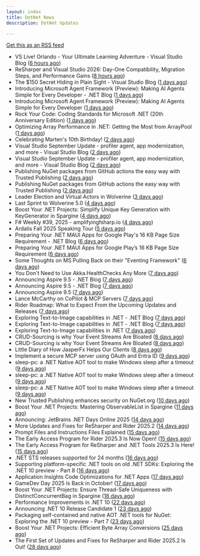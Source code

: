 ```yaml
---
layout: index
title: DotNet News
description: DotNet Updates

---
```


[Get this as an RSS feed](/dotnet.rss)

<!-- news_marker starts -->
- VS Live! Orlando - Your Ultimate Learning Adventure - Visual Studio Blog ([6 hours ago](https://dotnetkicks.com/r/731543?url=https://devblogs.microsoft.com/visualstudio/visual-studio-live-orlando-2025/))
- ReSharper and Visual Studio 2026: Day-One Compatibility, Migration Steps, and Performance Gains ([8 hours ago](https://blog.jetbrains.com/dotnet/2025/10/02/resharper-and-visual-studio-2026/))
- The $150 Secret Hiding in Plain Sight - Visual Studio Blog ([1 days ago](https://dotnetkicks.com/r/731409?url=https://devblogs.microsoft.com/visualstudio/unlock-vss-benefits-myvisualstudio/))
- Introducing Microsoft Agent Framework (Preview): Making AI Agents Simple for Every Developer - .NET Blog ([1 days ago](https://dotnetkicks.com/r/731385?url=https://devblogs.microsoft.com/dotnet/introducing-microsoft-agent-framework-preview/))
- Introducing Microsoft Agent Framework (Preview): Making AI Agents Simple for Every Developer ([1 days ago](https://devblogs.microsoft.com/dotnet/introducing-microsoft-agent-framework-preview/))
- Rock Your Code: Coding Standards for Microsoft .NET (20th Anniversary Edition) ([1 days ago](https://dotnettips.wordpress.com/2025/10/01/rock-your-code-coding-standards-for-microsoft-net-20th-anniversary-edition/))
- Optimizing Array Performance in .NET: Getting the Most from ArrayPool ([1 days ago](https://dotnettips.wordpress.com/2025/10/01/optimizing-array-performance-in-net-getting-the-most-from-arraypool/))
- Celebrating Marten's 10th Birthday! ([2 days ago](https://dotnetkicks.com/r/731355?url=https://jeremydmiller.com/2025/09/30/celebrating-martens-10th-birthday/))
- Visual Studio September Update - profiler agent, app modernization, and more - Visual Studio Blog ([2 days ago](https://dotnetkicks.com/r/731343?url=https://devblogs.microsoft.com/visualstudio/visual-studio-september-update/))
- Visual Studio September Update - profiler agent, app modernization, and more - Visual Studio Blog ([2 days ago](https://dotnetkicks.com/r/731326?url=https://devblogs.microsoft.com/visualstudio/visual-studio-september-update/))
- Publishing NuGet packages from GitHub actions the easy way with Trusted Publishing ([2 days ago](https://dotnetkicks.com/r/731280?url=https://andrewlock.net/easily-publishing-nuget-packages-from-github-actions-with-trusted-publishing/))
- Publishing NuGet packages from GitHub actions the easy way with Trusted Publishing ([2 days ago](https://andrewlock.net/easily-publishing-nuget-packages-from-github-actions-with-trusted-publishing/))
- Leader Election and Virtual Actors in Wolverine ([3 days ago](https://dotnetkicks.com/r/731225?url=https://jeremydmiller.com/2025/09/29/leader-election-and-virtual-actors-in-wolverine/))
- Last Sprint to Wolverine 5.0 ([4 days ago](https://dotnetkicks.com/r/731139?url=https://jeremydmiller.com/2025/09/28/last-sprint-to-wolverine-5-0/))
- Boost Your .NET Projects: Simplify Unique Key Generation with KeyGenerator in Spargine ([4 days ago](https://dotnettips.wordpress.com/2025/09/28/boost-your-net-projects-simplify-unique-key-generation-with-keygenerator-in-spargine/))
- F# Weekly #39, 2025 - amplifyingfsharp.io ([4 days ago](https://dotnetkicks.com/r/731133?url=https://sergeytihon.com/2025/09/27/f-weekly-39-2025-amplifyingfsharp-io/))
- Ardalis Fall 2025 Speaking Tour ([5 days ago](https://dotnetkicks.com/r/731118?url=https://ardalis.com/ardalis-fall-2025-speaking-tour/))
- Preparing Your .NET MAUI Apps for Google Play's 16 KB Page Size Requirement - .NET Blog ([6 days ago](https://dotnetkicks.com/r/731067?url=https://devblogs.microsoft.com/dotnet/maui-google-play-16-kb-page-size-support/))
- Preparing Your .NET MAUI Apps for Google Play’s 16 KB Page Size Requirement ([6 days ago](https://devblogs.microsoft.com/dotnet/maui-google-play-16-kb-page-size-support/))
- Some Thoughts on MS Pulling Back on their "Eventing Framework" ([6 days ago](https://dotnetkicks.com/r/731013?url=https://jeremydmiller.com/2025/09/25/some-thoughts-on-ms-pulling-back-on-their-eventing-framework/))
- You Don't Need to Use Akka.HealthChecks Any More ([7 days ago](https://dotnetkicks.com/r/730996?url=https://petabridge.com/blog/you-dont-need-akka-healthchecks-anymore/))
- Announcing Aspire 9.5 - .NET Blog ([7 days ago](https://dotnetkicks.com/r/730976?url=https://devblogs.microsoft.com/dotnet/announcing-dotnet-aspire-95/))
- Announcing Aspire 9.5 - .NET Blog ([7 days ago](https://dotnetkicks.com/r/730958?url=https://devblogs.microsoft.com/dotnet/announcing-dotnet-aspire-95/))
- Announcing Aspire 9.5 ([7 days ago](https://devblogs.microsoft.com/dotnet/announcing-dotnet-aspire-95/))
- Lance McCarthy on CoPilot & MCP Servers ([7 days ago](https://dotnetkicks.com/r/730936?url=https://jesseliberty.com/2025/09/25/lance-mccarthy-on-copilot-mcp-servers/))
- Rider Roadmap: What to Expect From the Upcoming Updates and Releases ([7 days ago](https://blog.jetbrains.com/dotnet/2025/09/25/rider-rider-roadmap-2025-3/))
- Exploring Text-to-Image capabilities in .NET - .NET Blog ([7 days ago](https://dotnetkicks.com/r/730800?url=https://devblogs.microsoft.com/dotnet/explore-text-to-image-dotnet/))
- Exploring Text-to-Image capabilities in .NET - .NET Blog ([7 days ago](https://dotnetkicks.com/r/730799?url=https://devblogs.microsoft.com/dotnet/explore-text-to-image-dotnet/))
- Exploring Text-to-Image capabilities in .NET ([7 days ago](https://devblogs.microsoft.com/dotnet/explore-text-to-image-dotnet/))
- CRUD-Sourcing is why Your Event Streams Are Bloated ([8 days ago](https://dotnetkicks.com/r/730772?url=https://codeopinion.com/crud-sourcing-is-why-your-event-streams-are-bloated/))
- CRUD-Sourcing is why Your Event Streams Are Bloated ([8 days ago](https://dotnetkicks.com/r/730758?url=https://codeopinion.com/crud-sourcing-is-why-your-event-streams-are-bloated/))
- Little Diary of How JasperFx Helps Our Clients ([8 days ago](https://dotnetkicks.com/r/730658?url=https://jeremydmiller.com/2025/09/23/little-diary-of-how-jasperfx-helps-our-clients/))
- Implement a secure MCP server using OAuth and Entra ID ([9 days ago](https://dotnetkicks.com/r/730635?url=https://damienbod.com/2025/09/23/implement-a-secure-mcp-server-using-oauth-and-entra-id/))
- sleep-pc: a .NET Native AOT tool to make Windows sleep after a timeout ([9 days ago](https://dotnetkicks.com/r/730571?url=https://andrewlock.net/sleep-pc-a-dotnet-tool-to-make-windows-sleep-after-a-timeout/))
- sleep-pc: a .NET Native AOT tool to make Windows sleep after a timeout ([9 days ago](https://dotnetkicks.com/r/730559?url=https://andrewlock.net/sleep-pc-a-dotnet-tool-to-make-windows-sleep-after-a-timeout/))
- sleep-pc: a .NET Native AOT tool to make Windows sleep after a timeout ([9 days ago](https://andrewlock.net/sleep-pc-a-dotnet-tool-to-make-windows-sleep-after-a-timeout/))
- New Trusted Publishing enhances security on NuGet.org ([10 days ago](https://devblogs.microsoft.com/dotnet/enhanced-security-is-here-with-the-new-trust-publishing-on-nuget-org/))
- Boost Your .NET Projects: Mastering ObservableList in Spargine ([11 days ago](https://dotnettips.wordpress.com/2025/09/21/boost-your-net-projects-mastering-observablelist-in-spargine/))
- Announcing: JetBrains .NET Days Online 2025 ([14 days ago](https://blog.jetbrains.com/dotnet/2025/09/18/announcing-jetbrains-net-days-online-2025/))
- More Updates and Fixes for ReSharper and Rider 2025.2 ([14 days ago](https://blog.jetbrains.com/dotnet/2025/09/18/resharper-rider-2025-2-2/))
- Prompt Files and Instructions Files Explained ([15 days ago](https://devblogs.microsoft.com/dotnet/prompt-files-and-instructions-files-explained/))
- The Early Access Program for Rider 2025.3 Is Now Open! ([15 days ago](https://blog.jetbrains.com/dotnet/2025/09/17/the-early-access-program-for-rider-2025-3/))
- The Early Access Program for ReSharper and .NET Tools 2025.3 Is Here! ([15 days ago](https://blog.jetbrains.com/dotnet/2025/09/17/the-early-access-program-for-resharper-and-net-tools-2025-3/))
- .NET STS releases supported for 24 months ([16 days ago](https://devblogs.microsoft.com/dotnet/dotnet-sts-releases-supported-for-24-months/))
- Supporting platform-specific .NET tools on old .NET SDKs: Exploring the .NET 10 preview - Part 8 ([16 days ago](https://andrewlock.net/exploring-dotnet-10-preview-features-8-supporting-platform-specific-dotnet-tools-on-old-sdks/))
- Application Insights Code Optimizations for .NET Apps ([17 days ago](https://devblogs.microsoft.com/dotnet/application-insights-code-optimizations/))
- GameDev Day 2025 Is Back in October! ([17 days ago](https://blog.jetbrains.com/dotnet/2025/09/15/gamedev-day-2025-is-back-in-october/))
- Boost Your .NET Projects: Ensure Thread-Safe Uniqueness with DistinctConcurrentBag in Spargine ([18 days ago](https://dotnettips.wordpress.com/2025/09/14/boost-your-net-projects-ensure-thread-safe-uniqueness-with-distinctconcurrentbag-in-spargine/))
- Performance Improvements in .NET 10 ([22 days ago](https://devblogs.microsoft.com/dotnet/performance-improvements-in-net-10/))
- Announcing .NET 10 Release Candidate 1 ([23 days ago](https://devblogs.microsoft.com/dotnet/dotnet-10-rc-1/))
- Packaging self-contained and native AOT .NET tools for NuGet: Exploring the .NET 10 preview - Part 7 ([23 days ago](https://andrewlock.net/exploring-dotnet-10-preview-features-7-packaging-self-contained-and-native-aot-dotnet-tools-for-nuget/))
- Boost Your .NET Projects: Efficient Byte Array Conversions ([25 days ago](https://dotnettips.wordpress.com/2025/09/07/boost-your-net-projects-efficient-byte-array-conversions/))
- The First Set of Updates and Fixes for ReSharper and Rider 2025.2 Is Out! ([28 days ago](https://blog.jetbrains.com/dotnet/2025/09/04/resharper-and-rider-2025-2-1-is-out/))

<!-- news_marker ends -->